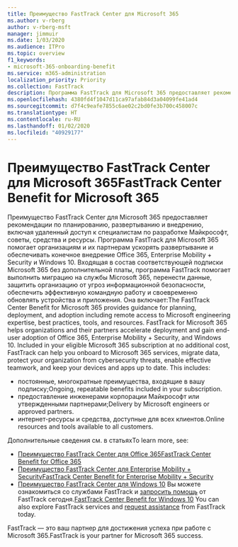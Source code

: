```yaml
---
title: Преимущество FastTrack Center для Microsoft 365
ms.author: v-rberg
author: v-rberg-msft
manager: jimmuir
ms.date: 1/03/2020
ms.audience: ITPro
ms.topic: overview
f1_keywords:
- microsoft-365-onboarding-benefit
ms.service: m365-administration
localization_priority: Priority
ms.collection: FastTrack
description: Программа FastTrack для Microsoft 365 предоставляет рекомендации по планированию, развертыванию и внедрению, включая удаленный доступ к специалистам по разработке Майкрософт, советы, средства и ресурсы. Программа FastTrack для Microsoft 365 помогает организациям и их партнерам ускорять развертывание и обеспечивать конечное внедрение Office 365, Windows 10 и Enterprise Mobility + Security.
ms.openlocfilehash: 4380fd4f1047d11ca97afab84d3a04099fe41ad4
ms.sourcegitcommit: d7f4c9eafe7855c6ae02c2bd0fe3b700c458007c
ms.translationtype: HT
ms.contentlocale: ru-RU
ms.lasthandoff: 01/02/2020
ms.locfileid: "40929177"
---
```

# <a name="fasttrack-center-benefit-for-microsoft-365"></a><span data-ttu-id="8a9ad-104">Преимущество FastTrack Center для Microsoft 365</span><span class="sxs-lookup"><span data-stu-id="8a9ad-104">FastTrack Center Benefit for Microsoft 365</span></span>

<span data-ttu-id="8a9ad-p102">Преимущество FastTrack Center для Microsoft 365 предоставляет рекомендации по планированию, развертыванию и внедрению, включая удаленный доступ к специалистам по разработке Майкрософт, советы, средства и ресурсы. Программа FastTrack для Microsoft 365 помогает организациям и их партнерам ускорять развертывание и обеспечивать конечное внедрение Office 365, Enterprise Mobility + Security и Windows 10. Входящая в состав соответствующей подписки Microsoft 365 без дополнительной платы, программа FastTrack помогает выполнить миграцию на службы Microsoft 365, перенести данные, защитить организацию от угроз информационной безопасности, обеспечить эффективную командную работу и своевременно обновлять устройства и приложения. Она включает:</span><span class="sxs-lookup"><span data-stu-id="8a9ad-p102">The FastTrack Center Benefit for Microsoft 365 provides guidance for planning, deployment, and adoption including remote access to Microsoft engineering expertise, best practices, tools, and resources. FastTrack for Microsoft 365 helps organizations and their partners accelerate deployment and gain end-user adoption of Office 365, Enterprise Mobility + Security, and Windows 10. Included in your eligible Microsoft 365 subscription at no additional cost, FastTrack can help you onboard to Microsoft 365 services, migrate data, protect your organization from cybersecurity threats, enable effective teamwork, and keep your devices and apps up to date. This includes:</span></span>

- <span data-ttu-id="8a9ad-109">постоянные, многократные преимущества, входящие в вашу подписку;</span><span class="sxs-lookup"><span data-stu-id="8a9ad-109">Ongoing, repeatable benefits included in your subscription.</span></span>
- <span data-ttu-id="8a9ad-110">предоставление инженерами корпорации Майкрософт или утвержденными партнерами;</span><span class="sxs-lookup"><span data-stu-id="8a9ad-110">Delivery by Microsoft engineers or approved partners.</span></span>
- <span data-ttu-id="8a9ad-111">интернет-ресурсы и средства, доступные для всех клиентов.</span><span class="sxs-lookup"><span data-stu-id="8a9ad-111">Online resources and tools available to all customers.</span></span>
  
<span data-ttu-id="8a9ad-112">Дополнительные сведения см. в статьях</span><span class="sxs-lookup"><span data-stu-id="8a9ad-112">To learn more, see:</span></span>

- [<span data-ttu-id="8a9ad-113">Преимущество FastTrack Center для Office 365</span><span class="sxs-lookup"><span data-stu-id="8a9ad-113">FastTrack Center Benefit for Office 365</span></span>](O365-fasttrack-benefit-for-office-365.md) 
- [<span data-ttu-id="8a9ad-114">Преимущество FastTrack Center для Enterprise Mobility + Security</span><span class="sxs-lookup"><span data-stu-id="8a9ad-114">FastTrack Center Benefit for Enterprise Mobility + Security</span></span>](EMS-fasttrack-benefit-for-EMS.md)
- <span data-ttu-id="8a9ad-115">[Преимущество FastTrack Center для Windows 10](Win-10-fasttrack-benefit-for-Windows-10.md) Вы можете ознакомиться со службами FastTrack и [запросить помощь](https://go.microsoft.com/fwlink/p/?LinkId=2003903) от FastTrack сегодня.</span><span class="sxs-lookup"><span data-stu-id="8a9ad-115">[FastTrack Center Benefit for Windows 10](Win-10-fasttrack-benefit-for-Windows-10.md) You can also explore FastTrack services and [request assistance](https://go.microsoft.com/fwlink/p/?LinkId=2003903) from FastTrack today.</span></span>

<span data-ttu-id="8a9ad-116">FastTrack — это ваш партнер для достижения успеха при работе с Microsoft 365.</span><span class="sxs-lookup"><span data-stu-id="8a9ad-116">FastTrack is your partner for Microsoft 365 success.</span></span>
  
  

 